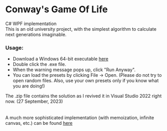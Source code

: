 # Conway's Game Of Life
C# WPF implementation
\
This is an old university project, with the simplest algorithm to calculate next generations imaginable.

### Usage:

- Download a Windows 64-bit executable [here](https://drive.google.com/file/d/10ajqbP6kPEjyj6d2h8xzJoHAyHj5BhVw/view?usp=sharing)
- Double click the .exe file.
- When the warning message pops up, click "Run Anyway".
- You can load the presets by clicking File -> Open. (Please do not try to open random files. Also, use your own presets only if you know what you are doing!)

The .zip file contains the solution as I revived it in Visual Studio 2022 right now. (27 September, 2023)  
\
\
A much more sophisticated implementation (with memoization, infinite canvas, etc.) can be found [here](https://golly.sourceforge.io/)
